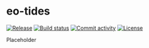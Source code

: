 # eo-tides

[![Release](https://img.shields.io/github/v/release/robbibt/eo-tides)](https://img.shields.io/github/v/release/robbibt/eo-tides)
[![Build status](https://img.shields.io/github/actions/workflow/status/robbibt/eo-tides/main.yml?branch=main)](https://github.com/robbibt/eo-tides/actions/workflows/main.yml?query=branch%3Amain)
[![Commit activity](https://img.shields.io/github/commit-activity/m/robbibt/eo-tides)](https://img.shields.io/github/commit-activity/m/robbibt/eo-tides)
[![License](https://img.shields.io/github/license/robbibt/eo-tides)](https://img.shields.io/github/license/robbibt/eo-tides)

Placeholder

